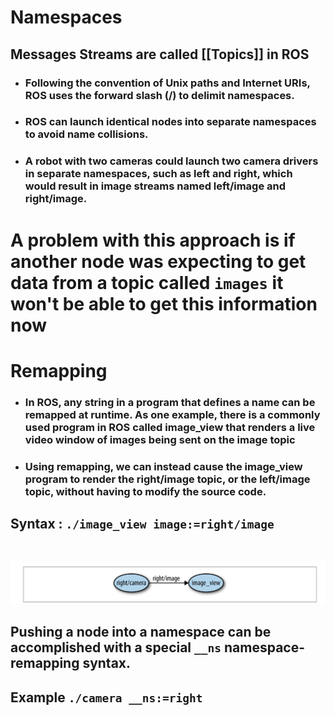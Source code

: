 # Namespaces
## Messages Streams are called [[Topics]] in ROS

- ### Following the convention of Unix paths and Internet URIs, ROS uses the forward slash (/) to delimit namespaces. 
- ### ROS can launch identical nodes into separate namespaces to avoid name collisions.
- ### A robot with two cameras could launch two camera drivers in separate namespaces, such as left and right, which would result in image streams named left/image and right/image.

# A problem with this approach is if another node was expecting to get data from a topic called `images` it won't be able to get this information now

# Remapping

- ### In ROS, any string in a program that defines a name can be remapped at runtime. As one example, there is a commonly used program in ROS called image_view that renders a live video window of images being sent on the image topic
- ### Using remapping, we can instead cause the image_view program to render the right/image topic, or the left/image topic, without having to modify the source code.
## Syntax :  `./image_view image:=right/image` 
<br>

![](<Images/Remapping Diagram.png>)

## Pushing a node into a namespace can be accomplished with a special `__ns` namespace-remapping syntax. 

## Example `./camera __ns:=right`






